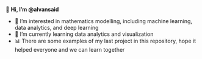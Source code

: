 👋 **Hi, I’m @alvansaid**
- 👀 I’m interested in mathematics modelling, including machine learning, data analytics, and deep learning
- 🌱 I’m currently learning data analytics and visualization
- 📊 There are some examples of my last project in this repository, hope it helped everyone and we can learn together

<!---
alvansaid/alvansaid is a ✨ special ✨ repository because its `README.md` (this file) appears on your GitHub profile.
You can click the Preview link to take a look at your changes.
--->
